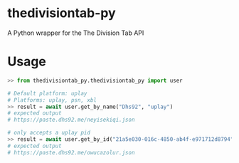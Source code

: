 # thedivisiontab-py
A Python wrapper for the The Division Tab API
# Usage
```python
>> from thedivisiontab_py.thedivisiontab_py import user

# Default platform: uplay
# Platforms: uplay, psn, xbl
>> result = await user.get_by_name("Dhs92", "uplay")
# expected output
# https://paste.dhs92.me/neyisekiqi.json

# only accepts a uplay pid
>> result = await user.get_by_id("21a5e030-016c-4850-ab4f-e971712d8794")
# expected output
# https://paste.dhs92.me/owucazolur.json
